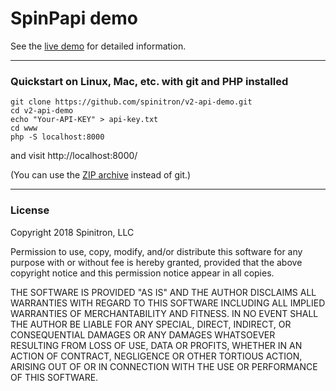 # SpinPapi demo

See the [live demo](https://spinitron.com/v2-api-demo/) for detailed information.

----

### Quickstart on Linux, Mac, etc. with git and PHP installed

    git clone https://github.com/spinitron/v2-api-demo.git
    cd v2-api-demo
    echo "Your-API-KEY" > api-key.txt
    cd www
    php -S localhost:8000

and visit http://localhost:8000/

(You can use the [ZIP archive](https://github.com/spinitron/v2-api-demo/archive/master.zip) instead of git.)

---

### License

Copyright 2018 Spinitron, LLC

Permission to use, copy, modify, and/or distribute this software for any purpose with or without fee is hereby granted, provided that the above copyright notice and this permission notice appear in all copies.

THE SOFTWARE IS PROVIDED "AS IS" AND THE AUTHOR DISCLAIMS ALL WARRANTIES WITH REGARD TO THIS SOFTWARE INCLUDING ALL IMPLIED WARRANTIES OF MERCHANTABILITY AND FITNESS. IN NO EVENT SHALL THE AUTHOR BE LIABLE FOR ANY SPECIAL, DIRECT, INDIRECT, OR CONSEQUENTIAL DAMAGES OR ANY DAMAGES WHATSOEVER RESULTING FROM LOSS OF USE, DATA OR PROFITS, WHETHER IN AN ACTION OF CONTRACT, NEGLIGENCE OR OTHER TORTIOUS ACTION, ARISING OUT OF OR IN CONNECTION WITH THE USE OR PERFORMANCE OF THIS SOFTWARE.
